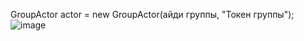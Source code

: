 GroupActor actor = new GroupActor(айди группы, "Токен группы");
![image](https://user-images.githubusercontent.com/83959960/119945018-40047b80-bf95-11eb-9bc5-70b423f3ec0f.png)
